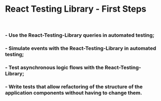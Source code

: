 # React Testing Library - First Steps
<br />

### - Use the React-Testing-Library queries in automated testing;
### - Simulate events with the React-Testing-Library in automated testing;
### - Test asynchronous logic flows with the React-Testing-Library;
### - Write tests that allow refactoring of the structure of the application components without having to change them.
